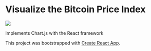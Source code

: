 # Visualize the Bitcoin Price Index
<a href="https://zenhub.com"><img src="https://raw.githubusercontent.com/ZenHubIO/support/master/zenhub-badge.png"></a>

Implements Chart.js with the React framework

This project was bootstrapped with [Create React App](https://github.com/facebookincubator/create-react-app).

